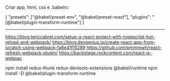 Criar app, html, css e .babelrc:

{
  "presets": ["@babel/preset-env", "@babel/preset-react"],
  "plugins": "[@babel/plugin-transform-runtime"]
}

---
https://blog.tericcabrel.com/setup-a-react-project-with-typescript-hot-reload-and-webpack/
https://blog.devgenius.io/create-react-app-from-scratch-using-webpack-fa6e41f15289
https://github.com/pmmmwh/react-refresh-webpack-plugin/
https://backstage.rockcontent.com/react-js-webpac

npm install redux-thunk redux-devtools-extensions
@babel/runtime
npm install -D @babel/plugin-transform-runtime